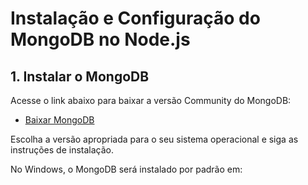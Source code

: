 # Instalação e Configuração do MongoDB no Node.js

## 1. Instalar o MongoDB

Acesse o link abaixo para baixar a versão Community do MongoDB:

- [Baixar MongoDB](https://www.mongodb.com/try/download/community)

Escolha a versão apropriada para o seu sistema operacional e siga as instruções de instalação.

No Windows, o MongoDB será instalado por padrão em:

